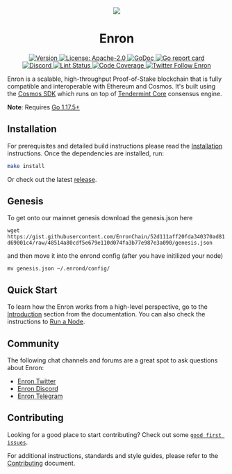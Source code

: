 <!--
parent:
  order: false
-->

<div align="center">
  <img src="https://" />
  <h1> Enron </h1>
</div>

<!-- TODO: add banner -->
<!-- ![banner](docs/ethermint.jpg) -->

<div align="center">
  <a href="https://github.com/enronchain/enron/releases/latest">
    <img alt="Version" src="https://img.shields.io/github/tag/enronchain/enron.svg" />
  </a>
  <a href="https://github.com/enronchain/enron/blob/main/LICENSE">
    <img alt="License: Apache-2.0" src="https://img.shields.io/github/license/enronchain/enron.svg" />
  </a>
  <a href="https://pkg.go.dev/github.com/enronchain/enron">
    <img alt="GoDoc" src="https://godoc.org/github.com/enronchain/enron?status.svg" />
  </a>
  <a href="https://goreportcard.com/report/github.com/enronchain/enron">
    <img alt="Go report card" src="https://goreportcard.com/badge/github.com/enronchain/enron"/>
  </a>
</div>
<div align="center">
  <a href="https://discord.gg/enron">
    <img alt="Discord" src="https://img.shields.io/discord/962917488180490250.svg" />
  </a>
  <a href="https://github.com/enronchain/enron/actions?query=branch%3Amain+workflow%3ALint">
    <img alt="Lint Status" src="https://github.com/enronchain/enron/actions/workflows/lint.yml/badge.svg?branch=main" />
  </a>
  <a href="https://codecov.io/gh/enronchain/enron">
    <img alt="Code Coverage" src="https://codecov.io/gh/enronchain/enron/branch/main/graph/badge.svg" />
  </a>
  <a href="https://twitter.com/EnronNetwork">
    <img alt="Twitter Follow Enron" src="https://img.shields.io/twitter/follow/EnronNetwork"/>
  </a>
</div>

Enron is a scalable, high-throughput Proof-of-Stake blockchain that is fully compatible and
interoperable with Ethereum and Cosmos. It's built using the [Cosmos SDK](https://github.com/cosmos/cosmos-sdk/) which runs on top of [Tendermint Core](https://github.com/tendermint/tendermint) consensus engine.

**Note**: Requires [Go 1.17.5+](https://golang.org/dl/)

## Installation

For prerequisites and detailed build instructions please read the [Installation](https://docs.enron.network) instructions. Once the dependencies are installed, run:

```bash
make install
```

Or check out the latest [release](https://github.com/enronchain/enron/releases).

## Genesis
To get onto our mainnet genesis download the genesis.json here

`wget https://gist.githubusercontent.com/EnronChain/52d111aff20fda340370ad81d69001c4/raw/48514a80cdf5e679e110d074fa3b77e987e3a090/genesis.json`

and then move it into the enrond config (after you have initilized your node)

`mv genesis.json ~/.enrond/config/`

## Quick Start

To learn how the Enron works from a high-level perspective, go to the [Introduction](https://docs.enron.network) section from the documentation. You can also check the instructions to [Run a Node](https://docs.enron.network).

## Community

The following chat channels and forums are a great spot to ask questions about Enron:

- [Enron Twitter](https://twitter.com/EnronNetwork)
- [Enron Discord](https://discord.gg/enron)
- [Enron Telegram](https://t.me/enronnetwork)

## Contributing

Looking for a good place to start contributing? Check out some [`good first issues`](https://github.com/enronchain/enron/issues?q=is%3Aopen+is%3Aissue+label%3A%22good+first+issue%22).

For additional instructions, standards and style guides, please refer to the [Contributing](./CONTRIBUTING.md) document.

